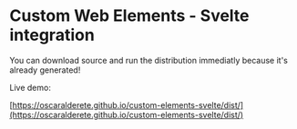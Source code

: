 # Custom Web Elements - Svelte integration

You can download source and run the distribution immediatly because it's already generated!

Live demo:

[https://oscaralderete.github.io/custom-elements-svelte/dist/](https://oscaralderete.github.io/custom-elements-svelte/dist/)

